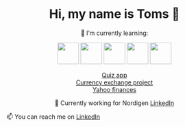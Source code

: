 <link rel="stylesheet" href="https://cdn.jsdelivr.net/gh/devicons/devicon@master/devicon.min.css">
<h1 align = center> Hi, my name is Toms 👋</h1>
<p align = center>🌱 I’m currently learning:</p>
<p align = center>
  <img src="https://www.php.net/images/logos/new-php-logo.svg" width="50" height="50">
  <img src="https://www.w3.org/html/logo/downloads/HTML5_Logo_512.png" width="50" height="50">
  <img src="https://www.ajaypalcheema.com/content/images/2020/02/CSS.3-1.svg" width="50" height="50">
  <img src="https://icons-for-free.com/iconfiles/png/512/development+logo+mysql+icon-1320184807686758112.png" width="50" height="50">
  <img src="https://cdn4.iconfinder.com/data/icons/logos-and-brands/512/267_Python_logo-512.png" width="50" height="50">
</p>
<p align = center>
<a href="https://github.com/tomsBi/quiz-app">Quiz app</a><br>
<a href="https://github.com/tomsBi/currency-exchange">Currency exchange project</a><br>
<a href="https://github.com/tomsBi/Yahoo-finances">Yahoo finances</a><br>
  </p>
<p align = center>🔭 Currently working for Nordigen <a href="https://nordigen.com/en/" target="_blank">LinkedIn</a> </p
<p align = center>📫 You can reach me on <a href="https://www.linkedin.com/in/tomsbi/" target="_blank">LinkedIn</a> </p>
  
  <!-- in your header -->
<link rel="stylesheet" href="https://cdn.jsdelivr.net/gh/devicons/devicon@master/devicon.min.css">

<!-- in your body -->
<i class="devicon-php-plain"></i>
<!--
**tomsBi/tomsBI** is a ✨ _special_ ✨ repository because its `README.md` (this file) appears on your GitHub profile.

Here are some ideas to get you started:

- 🔭 I’m currently working on ...
- 🌱 I’m currently learning ...
- 👯 I’m looking to collaborate on ...
- 🤔 I’m looking for help with ...
- 💬 Ask me about ...
- 📫 How to reach me: ...
- 😄 Pronouns: ...
- ⚡ Fun fact: ...
-->
